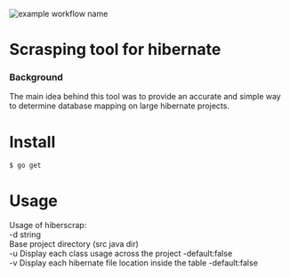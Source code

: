 ![example workflow name](https://github.com/dcotelo/hiberscrap/workflows/Go/badge.svg)

# Scrasping tool for hibernate

### Background
The main idea behind this tool was to provide an accurate and simple way to determine database mapping on large hibernate projects.


# Install

`$ go get`

# Usage


Usage of  hiberscrap:    
  -d string    
    	Base project directory (src java dir)   
  -u	Display each class usage across the project -default:false   
  -v	Display each hibernate file location inside the table -default:false  
  
